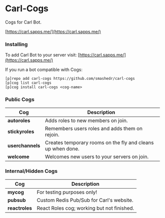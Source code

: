 # Carl-Cogs

Cogs for Carl Bot.

[https://carl.sapps.me/](https://carl.sapps.me/)

### Installing

To add Carl Bot to your server visit: [https://carl.sapps.me/](https://carl.sapps.me/) 

If you run a bot compatible with Cogs:

```
[p]repo add carl-cogs https://github.com/smashedr/carl-cogs
[p]cog list carl-cogs
[p]cog install carl-cogs <cog-name>
```

### Public Cogs

Cog | Description
------------ | -------------
**autoroles** | Adds roles to new members on join.
**stickyroles** | Remembers users roles and adds them on rejoin.
**userchannels** | Creates temporary rooms on the fly and cleans up when done.
**welcome** | Welcomes new users to your servers on join.

### Internal/Hidden Cogs

Cog | Description
------------ | -------------
**mycog** | For testing purposes only!
**pubsub** | Custom Redis Pub/Sub for Carl's website.
**reactroles** | React Roles cog; working but not finished.
